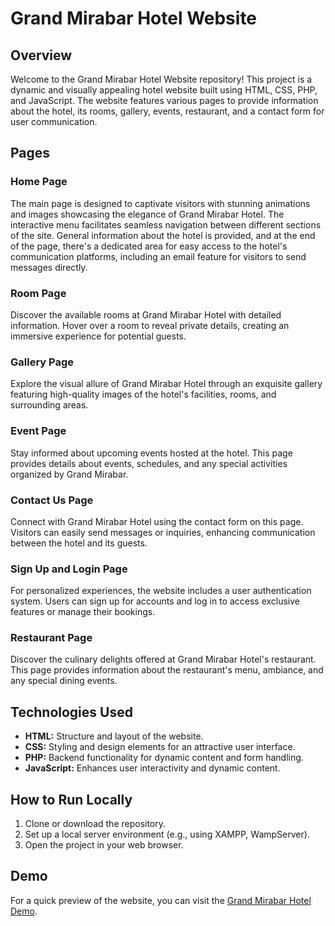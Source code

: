 # Grand Mirabar Hotel Website

## Overview

Welcome to the Grand Mirabar Hotel Website repository! This project is a dynamic and visually appealing hotel website built using HTML, CSS, PHP, and JavaScript. The website features various pages to provide information about the hotel, its rooms, gallery, events, restaurant, and a contact form for user communication.

## Pages

### Home Page

The main page is designed to captivate visitors with stunning animations and images showcasing the elegance of Grand Mirabar Hotel. The interactive menu facilitates seamless navigation between different sections of the site. General information about the hotel is provided, and at the end of the page, there's a dedicated area for easy access to the hotel's communication platforms, including an email feature for visitors to send messages directly.

### Room Page

Discover the available rooms at Grand Mirabar Hotel with detailed information. Hover over a room to reveal private details, creating an immersive experience for potential guests.

### Gallery Page

Explore the visual allure of Grand Mirabar Hotel through an exquisite gallery featuring high-quality images of the hotel's facilities, rooms, and surrounding areas.

### Event Page

Stay informed about upcoming events hosted at the hotel. This page provides details about events, schedules, and any special activities organized by Grand Mirabar.

### Contact Us Page

Connect with Grand Mirabar Hotel using the contact form on this page. Visitors can easily send messages or inquiries, enhancing communication between the hotel and its guests.

### Sign Up and Login Page

For personalized experiences, the website includes a user authentication system. Users can sign up for accounts and log in to access exclusive features or manage their bookings.

### Restaurant Page

Discover the culinary delights offered at Grand Mirabar Hotel's restaurant. This page provides information about the restaurant's menu, ambiance, and any special dining events.

## Technologies Used

- **HTML:** Structure and layout of the website.
- **CSS:** Styling and design elements for an attractive user interface.
- **PHP:** Backend functionality for dynamic content and form handling.
- **JavaScript:** Enhances user interactivity and dynamic content.

## How to Run Locally

1. Clone or download the repository.
2. Set up a local server environment (e.g., using XAMPP, WampServer).
3. Open the project in your web browser.

## Demo

For a quick preview of the website, you can visit the [Grand Mirabar Hotel Demo](https://www.youtube.com/watch?v=MtUy2un4hVo).
